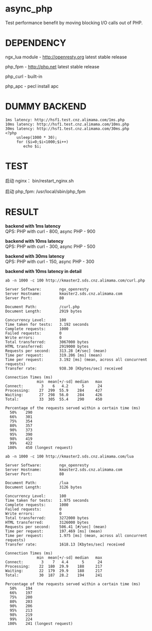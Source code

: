 async_php
====
Test performance benefit by moving blocking I/O calls out of PHP.

DEPENDENCY
====
ngx_lua module - http://openresty.org latest stable release
	
php_fpm        - http://php.net latest stable release

php_curl       - built-in

php_apc		   - pecl install apc


DUMMY BACKEND
====
	1ms latency: http://hsf1.test.cnz.alimama.com/1ms.php
	10ms latency: http://hsf1.test.cnz.alimama.com/10ms.php
	30ms latency: http://hsf1.test.cnz.alimama.com/30ms.php
	<?php
	     usleep(1000 * 30);
	     for ($i=0;$i<1000;$i++)
	        echo $i;
	
TEST
====
启动 nginx：   bin/restart_nginx.sh

启动 php_fpm:  /usr/local/sbin/php_fpm
	
RESULT
====	
**backend with 1ms latency**	
	QPS: PHP with curl - 800, async PHP - 900   

**backend with 10ms latency**	
	QPS: PHP with curl - 300, async PHP - 500  

**backend with 30ms latency**	
	QPS: PHP with curl - 150, async PHP - 300   
		
**backend with 10ms latency in detail**
	
	ab -n 1000 -c 100 http://kmaster2.sds.cnz.alimama.com/curl.php
	
	Server Software:        ngx_openresty
	Server Hostname:        kmaster2.sds.cnz.alimama.com
	Server Port:            80

	Document Path:          /curl.php
	Document Length:        2919 bytes

	Concurrency Level:      100
	Time taken for tests:   3.192 seconds
	Complete requests:      1000
	Failed requests:        0
	Write errors:           0
	Total transferred:      3067000 bytes
	HTML transferred:       2919000 bytes
	Requests per second:    313.28 [#/sec] (mean)
	Time per request:       319.206 [ms] (mean)
	Time per request:       3.192 [ms] (mean, across all concurrent requests)
	Transfer rate:          938.30 [Kbytes/sec] received

	Connection Times (ms)
	              min  mean[+/-sd] median   max
	Connect:        3    6   4.2      5      24
	Processing:    27  299  55.9    284     427
	Waiting:       27  298  56.0    284     426
	Total:         33  305  55.4    290     450

	Percentage of the requests served within a certain time (ms)
	  50%    290
	  66%    301
	  75%    354
	  80%    357
	  90%    373
	  95%    390
	  98%    419
	  99%    422
	 100%    450 (longest request)	
	
	ab -n 1000 -c 100 http://kmaster2.sds.cnz.alimama.com/lua
	 
	Server Software:        ngx_openresty
	Server Hostname:        kmaster2.sds.cnz.alimama.com
	Server Port:            80

	Document Path:          /lua
	Document Length:        3126 bytes

	Concurrency Level:      100
	Time taken for tests:   1.975 seconds
	Complete requests:      1000
	Failed requests:        0
	Write errors:           0
	Total transferred:      3272000 bytes
	HTML transferred:       3126000 bytes
	Requests per second:    506.41 [#/sec] (mean)
	Time per request:       197.469 [ms] (mean)
	Time per request:       1.975 [ms] (mean, across all concurrent requests)
	Transfer rate:          1618.13 [Kbytes/sec] received

	Connection Times (ms)
	              min  mean[+/-sd] median   max
	Connect:        3    7   4.4      5      24
	Processing:    22  180  29.9    188     217
	Waiting:       22  179  29.9    188     217
	Total:         30  187  28.2    194     241

	Percentage of the requests served within a certain time (ms)
	  50%    194
	  66%    197
	  75%    200
	  80%    203
	  90%    206
	  95%    213
	  98%    219
	  99%    224
	 100%    241 (longest request)